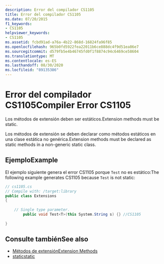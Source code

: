 ```yaml
---
description: Error del compilador CS1105
title: Error del compilador CS1105
ms.date: 07/20/2015
f1_keywords:
- CS1105
helpviewer_keywords:
- CS1105
ms.assetid: fcbd91ad-a76a-4b22-868d-16824fa96f85
ms.openlocfilehash: 965b0fd5922fea22011b6ce888dc4f9d51ea86e7
ms.sourcegitcommit: d579fb5e4b46745fd0f1f8874c94c6469ce58604
ms.translationtype: MT
ms.contentlocale: es-ES
ms.lasthandoff: 08/30/2020
ms.locfileid: "89135386"
---
```

# <a name="compiler-error-cs1105"></a><span data-ttu-id="5a4d1-103">Error del compilador CS1105</span><span class="sxs-lookup"><span data-stu-id="5a4d1-103">Compiler Error CS1105</span></span>
<span data-ttu-id="5a4d1-104">Los métodos de extensión deben ser estáticos.</span><span class="sxs-lookup"><span data-stu-id="5a4d1-104">Extension methods must be static.</span></span>  
  
 <span data-ttu-id="5a4d1-105">Los métodos de extensión se deben declarar como métodos estáticos en una clase estática no genérica.</span><span class="sxs-lookup"><span data-stu-id="5a4d1-105">Extension methods must be declared as static methods in a non-generic static class.</span></span>  
  
## <a name="example"></a><span data-ttu-id="5a4d1-106">Ejemplo</span><span class="sxs-lookup"><span data-stu-id="5a4d1-106">Example</span></span>  
 <span data-ttu-id="5a4d1-107">El ejemplo siguiente genera el error CS1105 porque `Test` no es estático:</span><span class="sxs-lookup"><span data-stu-id="5a4d1-107">The following example generates CS1105 because `Test` is not static:</span></span>  
  
```csharp  
// cs1105.cs  
// Compile with: /target:library  
public class Extensions  
{  
  
    // Single type parameter.  
        public void Test<T>(this System.String s) {} //CS1105  
  
}  
```  
  
## <a name="see-also"></a><span data-ttu-id="5a4d1-108">Consulte también</span><span class="sxs-lookup"><span data-stu-id="5a4d1-108">See also</span></span>

- [<span data-ttu-id="5a4d1-109">Métodos de extensión</span><span class="sxs-lookup"><span data-stu-id="5a4d1-109">Extension Methods</span></span>](../programming-guide/classes-and-structs/extension-methods.md)
- [<span data-ttu-id="5a4d1-110">static</span><span class="sxs-lookup"><span data-stu-id="5a4d1-110">static</span></span>](../language-reference/keywords/static.md)
